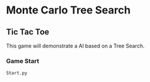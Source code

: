 # Monte Carlo Tree Search

## Tic Tac Toe

This game will demonstrate a AI based on a Tree Search.

### Game Start

`Start.py`